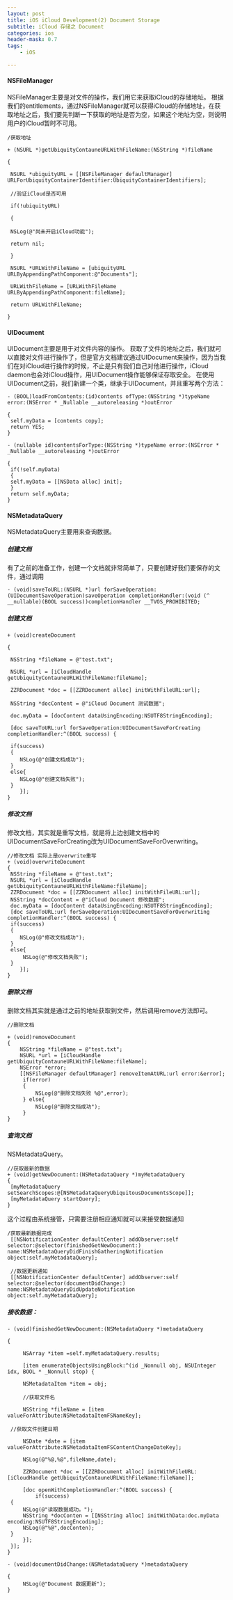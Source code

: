 ```yaml
---
layout: post
title: iOS iCloud Development(2) Document Storage
subtitle: iCloud 存储之 Document
categories: ios
header-mask: 0.7
tags: 
    - iOS

---
```

   
#### NSFileManager
NSFileManager主要是对文件的操作，我们用它来获取iCloud的存储地址。
根据我们的entitlements，通过NSFileManager就可以获得iCloud的存储地址，在获取地址之后，我们要先判断一下获取的地址是否为空，如果这个地址为空，则说明用户的iCloud暂时不可用。

	/获取地址

	+ (NSURL *)getUbiquityContauneURLWithFileName:(NSString *)fileName

	{

	 NSURL *ubiquityURL = [[NSFileManager defaultManager] URLForUbiquityContainerIdentifier:UbiquityContainerIdentifiers];

	 //验证iCloud是否可用

	 if(!ubiquityURL)

	 {

	 NSLog(@"尚未开启iCloud功能");

	 return nil;

	 }

	 NSURL *URLWithFileName = [ubiquityURL URLByAppendingPathComponent:@"Documents"];

	 URLWithFileName = [URLWithFileName URLByAppendingPathComponent:fileName];

	 return URLWithFileName;

	}

#### UIDocument
UIDocument主要是用于对文件内容的操作。
获取了文件的地址之后，我们就可以直接对文件进行操作了，但是官方文档建议通过UIDocument来操作，因为当我们在对iCloud进行操作的时候，不止是只有我们自己对他进行操作，iCloud daemon也会对iCloud操作，用UIDocument操作能够保证存取安全。
在使用UIDocument之前，我们新建一个类，继承于UIDocument，并且重写两个方法：
	
	- (BOOL)loadFromContents:(id)contents ofType:(NSString *)typeName error:(NSError * _Nullable __autoreleasing *)outError

	{
	 self.myData = [contents copy];
	 return YES;
	}

	- (nullable id)contentsForType:(NSString *)typeName error:(NSError * _Nullable __autoreleasing *)outError

	{
	 if(!self.myData)
	 {
	 self.myData = [[NSData alloc] init];
	 }
	 return self.myData;
	}


#### NSMetadataQuery

NSMetadataQuery主要用来查询数据。

##### 创建文档
有了之前的准备工作，创建一个文档就非常简单了，只要创建好我们要保存的文件，通过调用

	- (void)saveToURL:(NSURL *)url forSaveOperation:(UIDocumentSaveOperation)saveOperation completionHandler:(void (^ __nullable)(BOOL success))completionHandler __TVOS_PROHIBITED;


##### 创建文档

	+ (void)createDocument

	{

	 NSString *fileName = @"test.txt";

	 NSURL *url = [iCloudHandle getUbiquityContauneURLWithFileName:fileName];

	 ZZRDocument *doc = [[ZZRDocument alloc] initWithFileURL:url];

	 NSString *docContent = @"iCloud Document 测试数据";

	 doc.myData = [docContent dataUsingEncoding:NSUTF8StringEncoding];

	 [doc saveToURL:url forSaveOperation:UIDocumentSaveForCreating completionHandler:^(BOOL success) {

	 if(success)
	 {
	 	NSLog(@"创建文档成功");
	 }
	 else{
	 	NSLog(@"创建文档失败");
	 }
	 	}];
	}

##### 修改文档
修改文档，其实就是重写文档，就是将上边创建文档中的UIDocumentSaveForCreating改为UIDocumentSaveForOverwriting。

	//修改文档 实际上是overwrite重写
	+ (void)overwriteDocument
	{
	 NSString *fileName = @"test.txt";
	 NSURL *url = [iCloudHandle getUbiquityContauneURLWithFileName:fileName];
	 ZZRDocument *doc = [[ZZRDocument alloc] initWithFileURL:url];
	 NSString *docContent = @"iCloud Document 修改数据";
	 doc.myData = [docContent dataUsingEncoding:NSUTF8StringEncoding];
	 [doc saveToURL:url forSaveOperation:UIDocumentSaveForOverwriting completionHandler:^(BOOL success) {
	 if(success)
	 {
	 	NSLog(@"修改文档成功");
	 }
	 else{
		 NSLog(@"修改文档失败");
	 }
	 	}];
	}

##### 删除文档
删除文档其实就是通过之前的地址获取到文件，然后调用remove方法即可。

	//删除文档

	+ (void)removeDocument
	{
	 	NSString *fileName = @"test.txt";
	 	NSURL *url = [iCloudHandle getUbiquityContauneURLWithFileName:fileName];
	 	NSError *error;
	 	[[NSFileManager defaultManager] removeItemAtURL:url error:&error];
		 if(error)
		 {
			 NSLog(@"删除文档失败 %@",error);
		 } else{
			 NSLog(@"删除文档成功");
		 }
	}
	
##### 查询文档
NSMetadataQuery。
	
	//获取最新的数据
	+ (void)getNewDocument:(NSMetadataQuery *)myMetadataQuery
	{
	 [myMetadataQuery setSearchScopes:@[NSMetadataQueryUbiquitousDocumentsScope]];
	 [myMetadataQuery startQuery];
	}
这个过程由系统接管，只需要注册相应通知就可以来接受数据通知

	/获取最新数据完成
	 [[NSNotificationCenter defaultCenter] addObserver:self selector:@selector(finishedGetNewDocument:) name:NSMetadataQueryDidFinishGatheringNotification object:self.myMetadataQuery];
	 
	 //数据更新通知
	 [[NSNotificationCenter defaultCenter] addObserver:self selector:@selector(documentDidChange:) name:NSMetadataQueryDidUpdateNotification object:self.myMetadataQuery];

##### 接收数据：


	- (void)finishedGetNewDocument:(NSMetadataQuery *)metadataQuery

	{

		 NSArray *item =self.myMetadataQuery.results;

		 [item enumerateObjectsUsingBlock:^(id _Nonnull obj, NSUInteger idx, BOOL * _Nonnull stop) {

		 NSMetadataItem *item = obj;

		 //获取文件名

		 NSString *fileName = [item valueForAttribute:NSMetadataItemFSNameKey];

	 //获取文件创建日期

		 NSDate *date = [item valueForAttribute:NSMetadataItemFSContentChangeDateKey];

		 NSLog(@"%@,%@",fileName,date);

		 ZZRDocument *doc = [[ZZRDocument alloc] initWithFileURL:[iCloudHandle getUbiquityContauneURLWithFileName:fileName]];

		 [doc openWithCompletionHandler:^(BOOL success) {
			 if(success)
	 {
		 NSLog(@"读取数据成功。");
		 NSString *docConten = [[NSString alloc] initWithData:doc.myData encoding:NSUTF8StringEncoding];
		 NSLog(@"%@",docConten);
	 }
		 }];
	 }];
	}

	- (void)documentDidChange:(NSMetadataQuery *)metadataQuery

	{
		 NSLog(@"Document 数据更新");
	}
